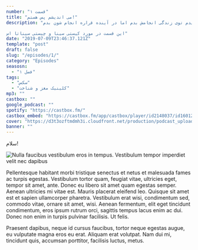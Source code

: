 ```yaml
---
number: "قسمت ۱"
title: "می اندیشم پس هستم!"
description: "حتی یک درصد فکر نمی کردم یک روز پادکست بسازم! چیزی که ترسناکه اینه که چه چیزهای دیگه ای هست که الان یک درصد احتمال نمیدم توی زندگی انجامش بدم اما در آینده قراره انجام شون بدم.

این قسمت در مورد کیستی سینا و چیستی سیناتا اس"
date: "2019-07-09T23:46:37.121Z"
template: "post"
draft: false
slug: "/episodes/1/"
category: "Episodes"
seasosn:
  - "فصل ۱"
tags:
  - "سکس"
  - "کلینیک مغز و شناخت"
mp3: ""
castbox: ""
google_podcast: ""
spotify: "https://castbox.fm/"
castbox_embed: "https://castbox.fm/app/castbox/player/id2148037/id160129180?v=8.1.2&autoplay=0"
cover: "https://d3t3ozftmdmh3i.cloudfront.net/production/podcast_uploaded_episode/1739218/1739218-1559390514149-e62b3a3d4ff36.jpg"
banner: ""
---
```


سلام!

![Nulla faucibus vestibulum eros in tempus. Vestibulum tempor imperdiet velit nec dapibus](/media/image-2.jpg)

Pellentesque habitant morbi tristique senectus et netus et malesuada fames ac turpis egestas. Vestibulum tortor quam, feugiat vitae, ultricies eget, tempor sit amet, ante. Donec eu libero sit amet quam egestas semper. Aenean ultricies mi vitae est. Mauris placerat eleifend leo. Quisque sit amet est et sapien ullamcorper pharetra. Vestibulum erat wisi, condimentum sed, commodo vitae, ornare sit amet, wisi. Aenean fermentum, elit eget tincidunt condimentum, eros ipsum rutrum orci, sagittis tempus lacus enim ac dui. Donec non enim in turpis pulvinar facilisis. Ut felis. 

Praesent dapibus, neque id cursus faucibus, tortor neque egestas augue, eu vulputate magna eros eu erat. Aliquam erat volutpat. Nam dui mi, tincidunt quis, accumsan porttitor, facilisis luctus, metus.